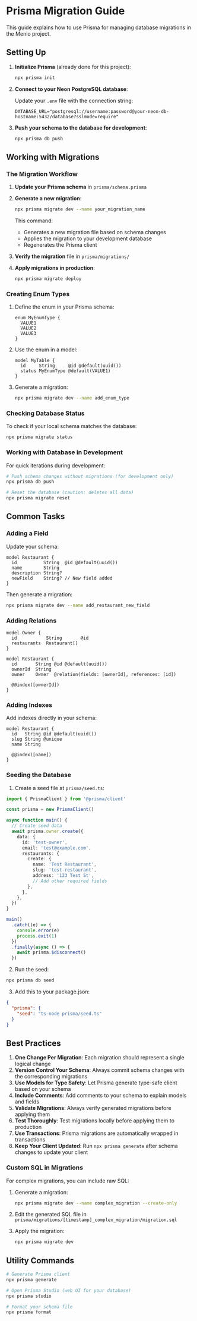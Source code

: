 # Prisma Migration Guide

This guide explains how to use Prisma for managing database migrations in the Menio project.

## Setting Up

1. **Initialize Prisma** (already done for this project):

   ```bash
   npx prisma init
   ```

2. **Connect to your Neon PostgreSQL database**:

   Update your `.env` file with the connection string:

   ```
   DATABASE_URL="postgresql://username:password@your-neon-db-hostname:5432/database?sslmode=require"
   ```

3. **Push your schema to the database for development**:
   ```bash
   npx prisma db push
   ```

## Working with Migrations

### The Migration Workflow

1. **Update your Prisma schema** in `prisma/schema.prisma`

2. **Generate a new migration**:

   ```bash
   npx prisma migrate dev --name your_migration_name
   ```

   This command:

   - Generates a new migration file based on schema changes
   - Applies the migration to your development database
   - Regenerates the Prisma client

3. **Verify the migration** file in `prisma/migrations/`

4. **Apply migrations in production**:
   ```bash
   npx prisma migrate deploy
   ```

### Creating Enum Types

1. Define the enum in your Prisma schema:

   ```prisma
   enum MyEnumType {
     VALUE1
     VALUE2
     VALUE3
   }
   ```

2. Use the enum in a model:

   ```prisma
   model MyTable {
     id     String     @id @default(uuid())
     status MyEnumType @default(VALUE1)
   }
   ```

3. Generate a migration:
   ```bash
   npx prisma migrate dev --name add_enum_type
   ```

### Checking Database Status

To check if your local schema matches the database:

```bash
npx prisma migrate status
```

### Working with Database in Development

For quick iterations during development:

```bash
# Push schema changes without migrations (for development only)
npx prisma db push

# Reset the database (caution: deletes all data)
npx prisma migrate reset
```

## Common Tasks

### Adding a Field

Update your schema:

```prisma
model Restaurant {
  id          String  @id @default(uuid())
  name        String
  description String?
  newField    String? // New field added
}
```

Then generate a migration:

```bash
npx prisma migrate dev --name add_restaurant_new_field
```

### Adding Relations

```prisma
model Owner {
  id           String       @id
  restaurants  Restaurant[]
}

model Restaurant {
  id       String @id @default(uuid())
  ownerId  String
  owner    Owner  @relation(fields: [ownerId], references: [id])

  @@index([ownerId])
}
```

### Adding Indexes

Add indexes directly in your schema:

```prisma
model Restaurant {
  id   String @id @default(uuid())
  slug String @unique
  name String

  @@index([name])
}
```

### Seeding the Database

1. Create a seed file at `prisma/seed.ts`:

```typescript
import { PrismaClient } from '@prisma/client'

const prisma = new PrismaClient()

async function main() {
  // Create seed data
  await prisma.owner.create({
    data: {
      id: 'test-owner',
      email: 'test@example.com',
      restaurants: {
        create: {
          name: 'Test Restaurant',
          slug: 'test-restaurant',
          address: '123 Test St',
          // Add other required fields
        },
      },
    },
  })
}

main()
  .catch((e) => {
    console.error(e)
    process.exit(1)
  })
  .finally(async () => {
    await prisma.$disconnect()
  })
```

2. Run the seed:

```bash
npx prisma db seed
```

3. Add this to your package.json:

```json
{
  "prisma": {
    "seed": "ts-node prisma/seed.ts"
  }
}
```

## Best Practices

1. **One Change Per Migration**: Each migration should represent a single logical change
2. **Version Control Your Schema**: Always commit schema changes with the corresponding migrations
3. **Use Models for Type Safety**: Let Prisma generate type-safe client based on your schema
4. **Include Comments**: Add comments to your schema to explain models and fields
5. **Validate Migrations**: Always verify generated migrations before applying them
6. **Test Thoroughly**: Test migrations locally before applying them to production
7. **Use Transactions**: Prisma migrations are automatically wrapped in transactions
8. **Keep Your Client Updated**: Run `npx prisma generate` after schema changes to update your client

### Custom SQL in Migrations

For complex migrations, you can include raw SQL:

1. Generate a migration:

   ```bash
   npx prisma migrate dev --name complex_migration --create-only
   ```

2. Edit the generated SQL file in `prisma/migrations/[timestamp]_complex_migration/migration.sql`

3. Apply the migration:
   ```bash
   npx prisma migrate dev
   ```

## Utility Commands

```bash
# Generate Prisma client
npx prisma generate

# Open Prisma Studio (web UI for your database)
npx prisma studio

# Format your schema file
npx prisma format
```
